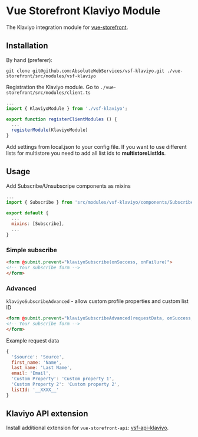 # Vue Storefront Klaviyo Module

The Klaviyo integration module for [vue-storefront](https://github.com/DivanteLtd/vue-storefront).

## Installation

By hand (preferer):

```shell
git clone git@github.com:AbsoluteWebServices/vsf-klaviyo.git ./vue-storefront/src/modules/vsf-klaviyo
```

Registration the Klaviyo module. Go to `./vue-storefront/src/modules/client.ts`

```js
...
import { KlaviyoModule } from './vsf-klaviyo';

export function registerClientModules () {
  ...
  registerModule(KlaviyoModule)
}
```

Add settings from local.json to your config file. If you want to use different lists for multistore you need to add all list ids to **multistoreListIds**.

## Usage

Add Subscribe/Unsubscripe components as mixins

```js
...
import { Subscribe } from 'src/modules/vsf-klaviyo/components/Subscribe'

export default {
  ...
  mixins: [Subscribe],
  ...
}
```

### Simple subscribe

```html
<form @submit.prevent="klaviyoSubscribe(onSuccess, onFailure)">
<!-- Your subscribe form -->
</form>
```

### Advanced

`klaviyoSubscribeAdvanced` - allow custom profile properties and custom list ID
```html
<form @submit.prevent="klaviyoSubscribeAdvanced(requestData, onSuccess, onFailure)">
<!-- Your subscribe form -->
</form>
```

Example request data
```js
{
  '$source': 'Source',
  first_name: 'Name',
  last_name: 'Last Name',
  email: 'Email',
  'Custom Property': 'Custom property 1',
  'Custom Property 2': 'Custom property 2',
  listId: '__XXXX__'
}
```

## Klaviyo API extension

Install additional extension for `vue-storefront-api`: [vsf-api-klaviyo](https://github.com/AbsoluteWebServices/vsf-api-klaviyo).
